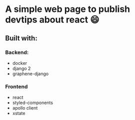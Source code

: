 # A simple web page to publish devtips about react 😄
## Built with:
### Backend:
* docker
* django 2
* graphene-django

### Frontend
* react
* styled-components
* apollo client
* xstate
